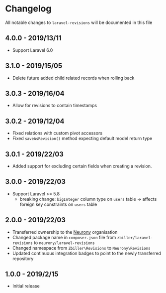 # Changelog

All notable changes to `laravel-revisions` will be documented in this file

## 4.0.0 - 2019/13/11

- Support Laravel 6.0

## 3.1.0 - 2019/15/05

- Delete future added child related records when rolling back

## 3.0.3 - 2019/16/04

- Allow for revisions to contain timestamps
 
## 3.0.2 - 2019/12/04

- Fixed relations with custom pivot accessors
- Fixed `saveAsRevision()` method expecting default model return type 

## 3.0.1 - 2019/22/03

- Added support for excluding certain fields when creating a revision.

## 3.0.0 - 2019/22/03

- Support Laravel >= 5.8
   - breaking change: `bigInteger` column type on `users` table -> affects foreign key constraints on `users` table

## 2.0.0 - 2019/22/03

- Transferred ownership to the [Neurony](https://github.com/Neurony) organisation
- Changed package name in `composer.json` file from `zbiller/laravel-revisions` to `neurony/laravel-revisions`
- Changed namespace from `Zbiller\Revisions` to `Neurony\Revisions`
- Updated continuous integration badges to point to the newly transferred repository  

## 1.0.0 - 2019/2/15

- Initial release
